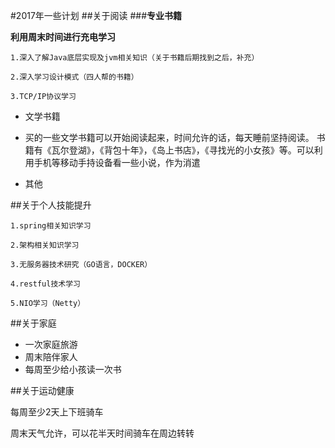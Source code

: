 #2017年一些计划
##关于阅读
###**专业书籍**

**利用周末时间进行充电学习**

    1.深入了解Java底层实现及jvm相关知识（关于书籍后期找到之后，补充）

    2.深入学习设计模式（四人帮的书籍）

    3.TCP/IP协议学习

* 文学书籍
*  
    买的一些文学书籍可以开始阅读起来，时间允许的话，每天睡前坚持阅读。
    书籍有《瓦尔登湖》，《背包十年》，《岛上书店》，《寻找光的小女孩》等。可以利用手机等移动手持设备看一些小说，作为消遣

* 其他

##关于个人技能提升



 	1.spring相关知识学习

 	2.架构相关知识学习

 	3.无服务器技术研究（GO语言，DOCKER）
	
	4.restful技术学习
	
	5.NIO学习（Netty）




##关于家庭

* 一次家庭旅游
* 周末陪伴家人
* 每周至少给小孩读一次书

##关于运动健康

每周至少2天上下班骑车

周末天气允许，可以花半天时间骑车在周边转转
